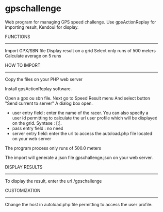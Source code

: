 gpschallenge
============

Web program for managing GPS speed challenge. Use gpsActionReplay for importing result, Kendoui for display.


FUNCTIONS
___________________________________________________________________
Import GPX/SBN file 
Display result on a grid
Select only runs of 500 meters
Calculate average on 5 runs


HOW TO IMPORT
____________________________________________________________________

Copy the files on your PHP web server

Install gpsActionReplay software.

Open a gpx ou sbn file.
Next go to Speed Result menu
And select button "Send current to server"
A dialog box open. 
- user entry field : enter the name of the racer. You can also specify a user id permitting to calculate the url user profile which will be displayed on the grid. Syntaxe : <user name>[:<user id>].
- pass entry field : no need 
- server entry field: enter the url to access the autoload.php file located on your web server

The program process only runs of 500.0 meters

The import will generate a json file gpschallenge.json on your web server.




DISPLAY RESULTS
___________________________________________________________________

To display the result, enter the url <your host>/gpschallenge


CUSTOMIZATION
___________________________________________________________________

Change the host in autoload.php file permitting to access the user profile.

